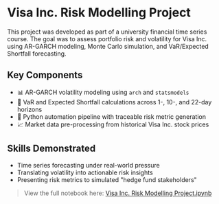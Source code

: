 # Visa Inc. Risk Modelling Project

This project was developed as part of a university financial time series course. The goal was to assess portfolio risk and volatility for Visa Inc. using AR-GARCH modeling, Monte Carlo simulation, and VaR/Expected Shortfall forecasting.

## Key Components
- 📊 AR-GARCH volatility modeling using `arch` and `statsmodels`
- 🎯 VaR and Expected Shortfall calculations across 1-, 10-, and 22-day horizons
- 🧠 Python automation pipeline with traceable risk metric generation
- 📈 Market data pre-processing from historical Visa Inc. stock prices

## Skills Demonstrated
- Time series forecasting under real-world pressure
- Translating volatility into actionable risk insights
- Presenting risk metrics to simulated "hedge fund stakeholders"

> View the full notebook here: [Visa Inc. Risk Modelling Project.ipynb](./Visa%20Inc.%20Risk%20Modelling%20Project.ipynb)

